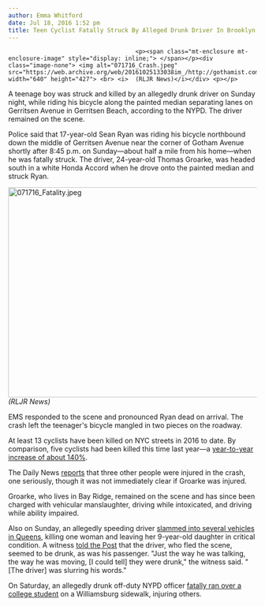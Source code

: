 ```yaml
---
author: Emma Whitford
date: Jul 18, 2016 1:52 pm
title: Teen Cyclist Fatally Struck By Alleged Drunk Driver In Brooklyn
---
```


	
										<p><span class="mt-enclosure mt-enclosure-image" style="display: inline;"> </span></p><div class="image-none"> <img alt="071716_Crash.jpeg" src="https://web.archive.org/web/20161025133038im_/http://gothamist.com/attachments/nyc_ewhitford/071716_Crash.jpeg" width="640" height="427"> <br> <i>  (RLJR News)</i></div> <p></p>

<p>A teenage boy was struck and killed by an allegedly drunk driver on Sunday night, while riding his bicycle along the painted median separating lanes on Gerritsen Avenue in Gerritsen Beach, according to the NYPD. The driver remained on the scene. </p>

<p>Police said that 17-year-old Sean Ryan was riding his bicycle northbound down the middle of Gerritsen Avenue near the corner of Gotham Avenue shortly after 8:45 p.m. on Sunday&#x2014;about half a mile from his home&#x2014;when he was fatally struck. The driver, 24-year-old Thomas Groarke, was headed south in a white Honda Accord when he drove onto the painted median and struck Ryan. </p>

<p><span class="mt-enclosure mt-enclosure-image" style="display: inline;"> </span></p><div class="image-none"> <img alt="071716_Fatality.jpeg" src="https://web.archive.org/web/20161025133038im_/http://gothamist.com/attachments/nyc_ewhitford/071716_Fatality.jpeg" width="640" height="426"> <br> <i> (RLJR News)</i></div> <p></p>

<p>EMS responded to the scene and pronounced Ryan dead on arrival. The crash left the teenager&apos;s bicycle mangled in two pieces on the roadway. </p>

<p>At least 13 cyclists have been killed on NYC streets in 2016 to date. By comparison, five cyclists had been killed this time last year&#x2014;a <a href="https://web.archive.org/web/20161025133038/http://gothamist.com/2016/07/06/cyclist_deaths_nypd.php">year-to-year increase of about 140%</a>. </p>

<p>The Daily News <a href="www.nydailynews.com/new-york/brooklyn/suspected-drunken-driver-kills-man-riding-bicycle-brooklyn-article-1.2715122">reports</a> that three other people were injured in the crash, one seriously, though it was not immediately clear if Groarke was injured. </p>

<p>Groarke, who lives in Bay Ridge, remained on the scene and has since been charged with vehicular manslaughter, driving while intoxicated, and driving while ability impaired. </p>

<p>Also on Sunday, an allegedly speeding driver <a href="https://web.archive.org/web/20161025133038/http://gothamist.com/2016/07/18/driver_kills_family_queens.php">slammed into several vehicles in Queens</a>, killing one woman and leaving her 9-year-old daughter in critical condition. A witness <a href="https://web.archive.org/web/20161025133038/http://gothamist.com/2016/07/18/driver_kills_family_queens.php">told the Post</a> that the driver, who fled the scene, seemed to be drunk, as was his passenger. &quot;Just the way he was talking, the way he was moving, [I could tell] they were drunk,&quot; the witness said. &quot;[The driver] was slurring his words.&quot;</p>

<p>On Saturday, an allegedly drunk off-duty NYPD officer <a href="https://web.archive.org/web/20161025133038/http://gothamist.com/2016/07/18/mit_student_killed_by_cop.php">fatally ran over a college student</a> on a Williamsburg sidewalk, injuring others.</p>					
										
									
				